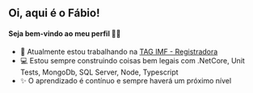 ## Oi, aqui é o Fábio!
#### Seja bem-vindo ao meu perfil 👋🥰

- 🚀 Atualmente estou trabalhando na [TAG IMF - Registradora](https://taginfraestrutura.com.br/) 
- 💻 Estou sempre construindo coisas bem legais com .NetCore, Unit Tests, MongoDb, SQL Server, Node, Typescript
- ✨ O aprendizado é contínuo e sempre haverá um próximo nível
